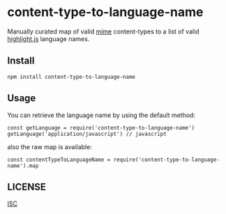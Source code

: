 # content-type-to-language-name

Manually curated map of valid [mime](https://www.npmjs.com/package/mime) content-types to a list of valid [highlight.js](https://www.npmjs.com/package/highlight.js) language names.

## Install

```
npm install content-type-to-language-name
```

## Usage

You can retrieve the language name by using the default method:

```
const getLanguage = require('content-type-to-language-name')
getLanguage('application/javascript') // javascript
```

also the raw map is available:

```
const contentTypeToLanguageName = require('content-type-to-language-name').map
```

## LICENSE

[ISC](./LICENSE)
